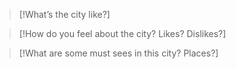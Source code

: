 > [!What’s the city like?]

> [!How do you feel about the city? Likes? Dislikes?]

> [!What are some must sees in this city? Places?]
